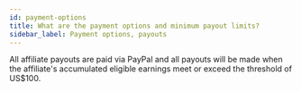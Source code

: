 ```yaml
---
id: payment-options
title: What are the payment options and minimum payout limits?
sidebar_label: Payment options, payouts
---
```


All affiliate payouts are paid via PayPal and all payouts will be made when the affiliate's accumulated eligible earnings meet or exceed the threshold of US$100.
